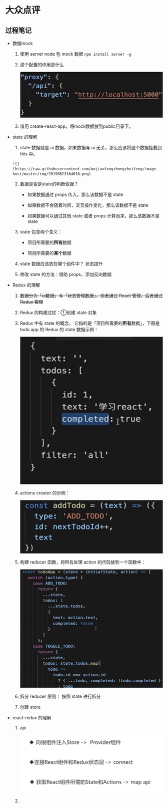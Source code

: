 # 大众点评

## 过程笔记

- 数据mock

    1. 使用 server node 包 mock 数据 `npm install server -g` 
    
    2. 这个配置的作用是什么

       ![](https://raw.githubusercontent.com/wojiaofengzhongzhuifeng/image-host/master/img/20190623143148.png)
 
    3. 借用 create-react-app，将mock数据放到public目录下。
    
- state 的理解

    1. state 数据就是 ui 数据，如果数据与 ui 无关，那么应该将这个数据挂载到 this 中。
    
      ![](https://raw.githubusercontent.com/wojiaofengzhongzhuifeng/image-host/master/img/20190623164016.png)
    
    2. 数据是否是state的判断依据？
    
        - 如果数据通过 props 传入，那么该数据不是 state
        
        - 如果数据不会随着时间，交互操作变化，那么该数据不是 state
        
        - 如果数据可以通过其他 state 或者 props 计算而来，那么该数据不是 state 
        
    3. state 包含两个含义：
    
        - 项目所需要的**所有**数据
        
        - 项目所需要的**某个**数据
        
    4. state 数据应该放在哪个组件中？ 状态提升
          
    4. 修改 state 的方法：借助 props，添加反向数据
    
- Redux 的理解

    1. ~~数据分为「ui数据」与「状态管理数据」，前者通过 React 管理，后者通过 Redux 管理~~
    
    1. Redux 的构建过程：①创建 state 对象
    
    2. Redux 中有 state 的概念， 它指的是「项目所需要的**所有**数据」，下图是 todo app 的 Redux 的 state 数据示例：
    
        ![](https://raw.githubusercontent.com/wojiaofengzhongzhuifeng/image-host/master/img/20190623165733.png)
      
    3. actions creator 的示例：
    
        ![](https://raw.githubusercontent.com/wojiaofengzhongzhuifeng/image-host/master/img/20190623170324.png)
        
    4. 构建 reducer 函数，将所有处理 action 的代码放到一个函数中：
    
        ![](https://raw.githubusercontent.com/wojiaofengzhongzhuifeng/image-host/master/img/20190623171553.png)
        
    5. 拆分 reducer 原则： 按照 state 进行拆分
    
    6. 创建 store 
    
- react-redux 的理解

    1. api
    
        ![](https://raw.githubusercontent.com/wojiaofengzhongzhuifeng/image-host/master/img/20190623222844.png)
        
    2. 
